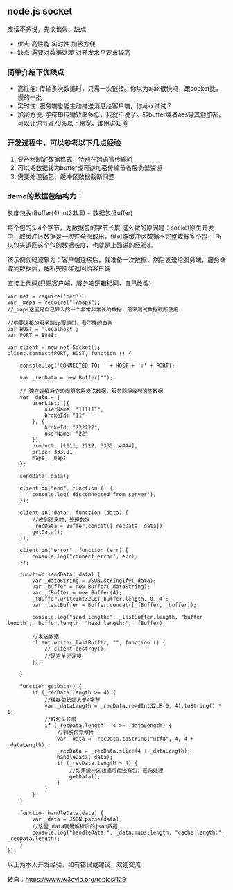 ## node.js socket
废话不多说，先谈谈优、缺点
* 优点
高性能
实时性
加密方便
* 缺点
需要对数据处理
对开发水平要求较高
### 简单介绍下优缺点
* 高性能: 传输多次数据时，只需一次链接。你以为ajax很快吗，跟socket比，慢的一批
* 实时性: 服务端也能主动推送消息给客户端，你ajax试试？
* 加密方便: 字符串传输效率多低，我就不说了。转buffer或者aes等其他加密，可以让你节省70%以上带宽，谁用谁知道

### 开发过程中，可以参考以下几点经验
1. 要严格制定数据格式，特别在跨语言传输时
2. 可以把数据转为buffer或可逆加密传输节省服务器资源
3. 需要处理粘包、缓冲区数据截断问题
### demo的数据包结构为：
长度包头(Buffer(4) Int32LE) + 数据包(Buffer)

每个包的头4个字节，为数据包的字节长度 这么做的原因是：socket原生开发中，取缓冲区数据是一次性全部取出，但可能缓冲区数据不完整或有多个包，
所以包头返回这个包的数据长度，也就是上面说的经验3。

该示例代码逻辑为：客户端连接后，就准备一次数据，然后发送给服务端，服务端收到数据后，解析完原样返回给客户端

直接上代码(只贴客户端，服务端逻辑相同，自己改改)
```
var net = require('net');
var _maps = require("./maps");
//_maps这里是自己导入的一个非常非常长的数据，用来测试数据截断使用

//你要连接的服务端ip跟端口，看不懂的自杀
var HOST = 'localhost';
var PORT = 8888;

var client = new net.Socket();
client.connect(PORT, HOST, function () {

    console.log('CONNECTED TO: ' + HOST + ':' + PORT);

    var _recData = new Buffer("");

    // 建立连接后立即向服务器发送数据，服务器将收到这些数据
    var _data = {
        userList: [{
            userName: "111111",
            brokeId: "11"
        }, {
            brokeId: "222222",
            userName: "22"
        }],
        product: [1111, 2222, 3333, 4444],
        price: 333.01,
        maps: _maps
    };

    sendData(_data);

    client.on("end", function () {
        console.log('disconnected from server');
    });

    client.on('data', function (data) {
        //收到消息时，处理数据
        _recData = Buffer.concat([_recData, data]);
        getData();
    });

    client.on("error", function (err) {
        console.log("connect error", err);
    });

    function sendData(_data) {
        var _dataString = JSON.stringify(_data);
        var _buffer = new Buffer(_dataString);
        var _fBuffer = new Buffer(4);
        _fBuffer.writeInt32LE(_buffer.length, 0, 4);
        var _lastBuffer = Buffer.concat([_fBuffer, _buffer]);

        console.log("send length:", _lastBuffer.length, "buffer length", _buffer.length, "head length:", _fBuffer);

        //发送数据
        client.write(_lastBuffer, "", function () {
            // client.destroy();
            //是否关闭连接
        });

    }

    function getData() {
        if (_recData.length >= 4) {
            //缓存包长度大于4字节
            var _dataLength = _recData.readInt32LE(0, 4).toString() * 1;
            //取包头长度
            if (_recData.length - 4 >= _dataLength) {
                //判断包完整性
                var _data = _recData.toString("utf8", 4, 4 + _dataLength);
                _recData = _recData.slice(4 + _dataLength);
                handleData(_data);
                if (_recData.length > 4) {
                    //如果缓冲区数据可能还有包，递归处理
                    getData();
                }
            }
        }
    }

    function handleData(data) {
        var _data = JSON.parse(data);
        //这里_data就是解析后的json数据
        console.log("handleData:", _data.maps.length, "cache length:", _recData.length);
    }
});
```
以上为本人开发经验，如有错误或建议，欢迎交流

转自：https://www.w3cvip.org/topics/129
